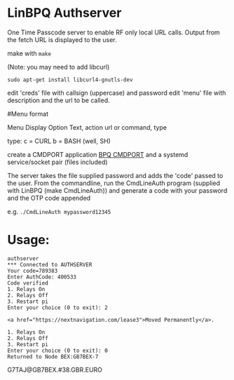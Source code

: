 # LinBPQ Authserver


One Time Passcode server to enable RF only local URL calls. Output from the fetch URL is displayed to the user.


make with 
  ```make```

(Note: you may need to add  libcurl)

  ```sudo apt-get install libcurl4-gnutls-dev```
 


edit 'creds' file with callsign (uppercase) and password
edit 'menu' file with description and the url to be called.

#Menu format

Menu Display Option Text, action url or command, type

type:
	c = CURL
	b = BASH (well, SH)



create a CMDPORT application [BPQ CMDPORT](https://www.cantab.net/users/john.wiseman/Documents/LinBPQ%20Applications%20Interface.html ) and a systemd service/socket pair (files included)

The server takes the file supplied password and adds the 'code' passed to the user.
From the commandline, run the CmdLineAuth program (supplied with LinBPQ (make CmdLineAuth)) and generate a code
with your password and the OTP code appended

e.g. 
	```./CmdLineAuth mypassword12345```


# Usage:

``` BEX:GB7BEX-7} Ok
authserver
*** Connected to AUTHSERVER      
Your code=789383
Enter AuthCode: 400533
Code verified
1. Relays On
2. Relays Off
3. Restart pi
Enter your choice (0 to exit): 2

<a href="https://nextnavigation.com/lease3">Moved Permanently</a>.

1. Relays On
2. Relays Off
3. Restart pi
Enter your choice (0 to exit): 0
Returned to Node BEX:GB7BEX-7
```

G7TAJ@GB7BEX.#38.GBR.EURO
